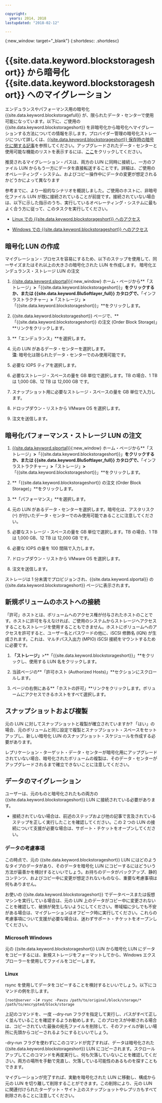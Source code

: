 ```yaml
---

copyright:
  years: 2014, 2018
lastupdated: "2018-02-12"

---
```

{:new_window: target="_blank"}
{:shortdesc: .shortdesc}

# {{site.data.keyword.blockstorageshort}} から暗号化 {{site.data.keyword.blockstorageshort}} へのマイグレーション

エンデュランスやパフォーマンス用の暗号化 {{site.data.keyword.blockstoragefull}} が、限られたデータ・センターで使用可能になっています。以下に、ご使用の {{site.data.keyword.blockstorageshort}} を非暗号化から暗号化へマイグレーションする方法についての情報を示します。プロバイダー管理の暗号化ストレージについて詳しくは、[{{site.data.keyword.blockstorageshort}} 保存時の暗号化に関する記事](block-file-storage-encryption-rest.html)を参照してください。アップグレードされたデータ・センターと使用可能な機能のリストを表示するには、[ここ](new-ibm-block-and-file-storage-location-and-features.html)をクリックしてください。

推奨されるマイグレーション・パスは、両方の LUN に同時に接続し、一方のファイル LUN からもう一方にデータを直接転送することです。詳細は、ご使用のオペレーティング・システム、およびコピー操作中にデータの変更が想定されるかどうかによって異なります

参考までに、より一般的なシナリオを概説しました。ご使用のホストに、非暗号化ファイル LUN が既に接続されていることが前提です。接続されていない場合は、以下に示した指示のうち、実行しているオペレーティング・システムに最もよく合う方に従って、このタスクを実行してください。

- [Linux での {{site.data.keyword.blockstorageshort}} へのアクセス](accessing_block_storage_linux.html)

- [Windows での {{site.data.keyword.blockstorageshort}} へのアクセス](accessing-block-storage-windows.html)

 
## 暗号化 LUN の作成

マイグレーション・プロセスを容易にするため、以下のステップを使用して、同一サイズまたはそれ以上の大きさの暗号化された LUN を作成します。
暗号化エンデュランス・ストレージ LUN の注文

1. [{{site.data.keyword.slportal}}](https://control.softlayer.com/){:new_window} ホーム・ページから**「ストレージ」**>**「{{site.data.keyword.blockstorageshort}}」**をクリックするか、または {{site.data.keyword.BluSoftlayer_full}} カタログで、**「インフラストラクチャー」**>**「ストレージ」**>**「{{site.data.keyword.blockstorageshort}}」**をクリックします。

2. {{site.data.keyword.blockstorageshort}} ページで、**「{{site.data.keyword.blockstorageshort}} の注文 (Order Block Storage)」**リンクをクリックします。

3. **「エンデュランス」**を選択します。

4. 元の LUN があるデータ・センターを選択します。 <br/> **注**: 暗号化は限られたデータ・センターでのみ使用可能です。

5. 必要な IOPS ティアを選択します。

6. 必要なストレージ・スペースの量を GB 単位で選択します。TB の場合、1 TB は 1,000 GB、12 TB は 12,000 GB です。

7. スナップショット用に必要なストレージ・スペースの量を GB 単位で入力します。

8. ドロップダウン・リストから VMware OS を選択します。

9. 注文を送信します。

## 暗号化パフォーマンス・ストレージ LUN の注文

1. [{{site.data.keyword.slportal}}](https://control.softlayer.com/){:new_window} ホーム・ページから**「ストレージ」**>**「{{site.data.keyword.blockstorageshort}}」**をクリックするか、または {{site.data.keyword.BluSoftlayer_full}} カタログで、**「インフラストラクチャー」**>**「ストレージ」**>**「{{site.data.keyword.blockstorageshort}}」**をクリックします。

2. **「{{site.data.keyword.blockstorageshort}} の注文 (Order Block Storage)」**をクリックします。

3. **「パフォーマンス」**を選択します。

4. 元の LUN があるデータ・センターを選択します。暗号化は、アスタリスク (`*`) が付いたデータ・センターでのみ使用可能であることに注意してください。

5. 必要なストレージ・スペースの量を GB 単位で選択します。TB の場合、1 TB は 1,000 GB、12 TB は 12,000 GB です。

6. 必要な IOPS の量を 100 間隔で入力します。

7. ドロップダウン・リストから VMware OS を選択します。

8. 注文を送信します。

ストレージは 1 分未満でプロビジョンされ、{{site.data.keyword.slportal}} の {{site.data.keyword.blockstorageshort}} ページに表示されます。

 
## 新規ボリュームのホストへの接続

「許可」ホストとは、ボリュームへのアクセス権が付与されたホストのことです。ホストに許可を与えなければ、ご使用のシステムからストレージへアクセスすることもストレージを使用することもできません。ホストにボリュームへのアクセスを許可すると、ユーザー名とパスワードの他に、iSCSI 修飾名 (IQN) が生成されます。これは、マルチパス入出力 (MPIO) iSCSI 接続をマウントするために必要です。

1. **「ストレージ」**>**「{{site.data.keyword.blockstorageshort}}」**をクリックし、使用する LUN 名をクリックします。

2. 当該ページの**「許可ホスト (Authorized Hosts)」**セクションにスクロールします。

3. ページの右側にある**「ホストの許可」**リンクをクリックします。ボリュームにアクセスできるホストをすべて選択します。

 
## スナップショットおよび複製

元の LUN に対してスナップショットと複製が確立されていますか? 「はい」の場合、元のボリュームと同じ設定で複製とスナップショット・スペースをセットアップし、新しい暗号化 LUN のスナップショット・スケジュールを作成する必要があります。 

レプリケーション・ターゲット・データ・センターが暗号化用にアップグレードされていない場合、暗号化されたボリュームの複製は、そのデータ・センターがアップグレードされるまで確立できないことに注意してください。

 
## データのマイグレーション

ユーザーは、元のものと暗号化されたもの両方の {{site.data.keyword.blockstorageshort}} LUN に接続されている必要があります。 
- 接続されていない場合は、前述のステップおよび他の記事で言及されているステップを正しく実行したことを確認してください。この 2 つの LUN の接続について支援が必要な場合は、サポート・チケットをオープンしてください。

### データの考慮事項

この時点で、元の {{site.data.keyword.blockstorageshort}} LUN にはどのようなタイプのデータがあり、そのデータを暗号化 LUN にコピーするにはどういう方法が最善かを検討するといいでしょう。お持ちのデータがバックアップ、静的コンテンツ、およびコピー中に変更が想定されないものなら、重要な考慮事項は何もありません。

お使いの {{site.data.keyword.blockstorageshort}} でデータベースまたは仮想マシンを実行している場合は、元の LUN 上のデータがコピー中に変更されないことを確認して、破損が発生しないようにしてください。帯域幅に少しでも不安がある場合は、マイグレーションはオフピーク時に実行してください。これらの考慮事項について支援が必要な場合は、迷わずサポート・チケットをオープンしてください。
 
### Microsoft Windows

元の {{site.data.keyword.blockstorageshort}} LUN から暗号化 LUN にデータをコピーするには、新規ストレージをフォーマットしてから、Windows エクスプローラーを使用してファイルをコピーします。

 
### Linux

rsync を使用してデータをコピーすることを検討するといいでしょう。以下にコマンドの例を示します。


``[root@server ~]# rsync -Pavzu /path/to/original/block/storage/* /path/to/encrypted/block/storage
``

上記のコマンドを、一度 --dry-run フラグを指定して実行し、パスがすべて正しく並んでいることを確認するようお勧めします。このプロセスが中断される場合は、コピーされていた最後の宛先ファイルを削除して、そのファイルが新しい場所に先頭からコピーされるようにするといいでしょう。

-dry-run フラグを使わずにこのコマンドが完了すれば、データは暗号化された {{site.data.keyword.blockstorageshort}} LUN にコピーされます。スクロールアップしてこのコマンドを再度実行し、何も欠落していないことを確認してください。両方の場所を手動で見直し、欠落している可能性のあるものを探すこともできます。

マイグレーションが完了すれば、実動を暗号化された LUN に移動し、構成から元の LUN を切り離して削除することができます。この削除により、元の LUN に関連付けられたターゲット・サイト上のスナップショットやレプリカもすべて削除されることに注意してください。
